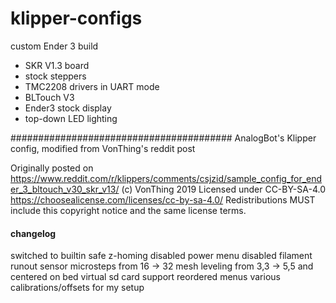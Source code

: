 # klipper-configs

custom Ender 3 build

- SKR V1.3 board
- stock steppers
- TMC2208 drivers in UART mode
- BLTouch V3
- Ender3 stock display
- top-down LED lighting

########################################
AnalogBot's Klipper config, modified from VonThing's reddit post

Originally posted on https://www.reddit.com/r/klippers/comments/csjzid/sample_config_for_ender_3_bltouch_v30_skr_v13/
(c) VonThing 2019
Licensed under CC-BY-SA-4.0 https://choosealicense.com/licenses/cc-by-sa-4.0/
Redistributions MUST include this copyright notice and the same license terms.

#### changelog
switched to builtin safe z-homing
disabled power menu
disabled filament runout sensor
microsteps from 16 -> 32
mesh leveling from 3,3 -> 5,5 and centered on bed
virtual sd card support
reordered menus
various calibrations/offsets for my setup
